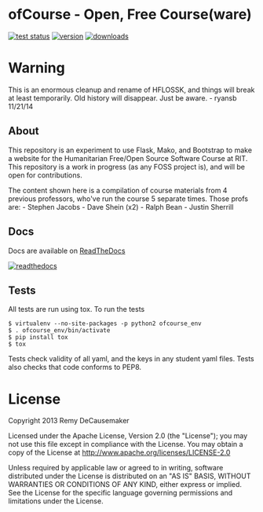 # ofCourse - Open, Free Course(ware)

[![test status](https://api.travis-ci.org/ryansb/ofCourse.svg)](https://travis-ci.org/ryansb/ofCourse)
[![version](https://pypip.in/v/ofcourse/badge.png)](https://pypi.python.org/pypi/ofcourse/)
[![downloads](https://pypip.in/download/ofcourse/badge.svg)](https://pypi.python.org/pypi/ofcourse/)

# Warning

This is an enormous cleanup and rename of HFLOSSK, and things will break at
least temporarily. Old history will disappear. Just be aware. - ryansb 11/21/14

## About

This repository is an experiment to use Flask, Mako, and Bootstrap to make a
website for the Humanitarian Free/Open Source Software Course at RIT. This
repository is a work in progress (as any FOSS project is), and will be open for
contributions.

The content shown here is a compilation of course materials from 4 previous
professors, who've run the course 5 separate times. Those profs are:
    - Stephen Jacobs
    - Dave Shein (x2)
    - Ralph Bean
    - Justin Sherrill

## Docs

Docs are available on [ReadTheDocs][rtfd]

[![readthedocs](https://readthedocs.org/projects/ofcourse/badge/?version=latest)](http://ofcourse.readthedocs.org/en/latest)

## Tests

All tests are run using tox. To run the tests

    $ virtualenv --no-site-packages -p python2 ofcourse_env
    $ . ofcourse_env/bin/activate
    $ pip install tox
    $ tox

Tests check validity of all yaml, and the keys in any student yaml files. Tests
also checks that code conforms to PEP8.

# License

Copyright 2013 Remy DeCausemaker

Licensed under the Apache License, Version 2.0 (the "License"); you may not use
this file except in compliance with the License.  You may obtain a copy of the
License at http://www.apache.org/licenses/LICENSE-2.0

Unless required by applicable law or agreed to in writing, software distributed
under the License is distributed on an "AS IS" BASIS, WITHOUT WARRANTIES OR
CONDITIONS OF ANY KIND, either express or implied.  See the License for the
specific language governing permissions and limitations under the License.

[rtfd]: http://ofcourse.readthedocs.org/
